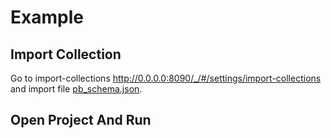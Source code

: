 # Example

## Import Collection
 Go to import-collections http://0.0.0.0:8090/_/#/settings/import-collections and import file [pb_schema.json](./pb_schema.json).

## Open Project And Run 
